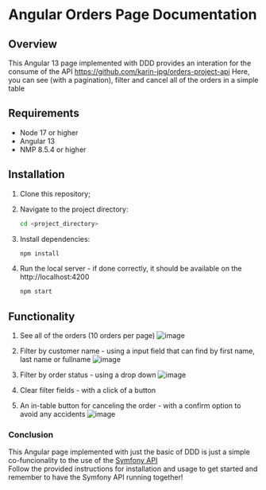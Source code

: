 # Angular Orders Page Documentation

## Overview
This Angular 13 page implemented with DDD provides an interation for the consume of the API https://github.com/karin-jpg/orders-project-api
Here, you can see (with a pagination), filter and cancel all of the orders in a simple table

## Requirements
- Node 17 or higher
- Angular 13
- NMP 8.5.4 or higher

## Installation
1. Clone this repository;

2. Navigate to the project directory:
    ```sh
    cd <project_directory>
    ```
3. Install dependencies:
    ```sh
    npm install
    ```
4. Run the local server - if done correctly, it should be available on the http://localhost:4200
    ```sh
    npm start
    ```
## Functionality

1. See all of the orders (10 orders per page)
    ![image](https://github.com/karin-jpg/orders-project-frontend/assets/52075166/609139e2-d293-4dbb-b4dc-2e64fc99d6d6)

2. Filter by customer name - using a input field that can find by first name, last name or fullname
   ![image](https://github.com/karin-jpg/orders-project-frontend/assets/52075166/1161d774-46fa-4544-9012-6c95a7f17596)


3. Filter by order status - using a drop down
   ![image](https://github.com/karin-jpg/orders-project-frontend/assets/52075166/700ed73d-a634-4c47-b2f1-e0e75f842762)

4. Clear filter fields - with a click of a button
   
5. An in-table button for canceling the order - with a confirm option to avoid any accidents
   ![image](https://github.com/karin-jpg/orders-project-frontend/assets/52075166/3fa3d218-5995-4dd2-85ea-6d405f2a44d1)

 
### Conclusion
This Angular page implemented with just the basic of DDD is just a simple co-funcionality to the use of the [Symfony API](https://github.com/karin-jpg/orders-project-api/edit/main/README.md)  
Follow the provided instructions for installation and usage to get started and remember to have the Symfony API running together!
